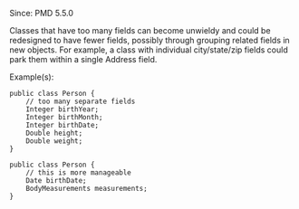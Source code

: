 Since: PMD 5.5.0

Classes that have too many fields can become unwieldy and could be redesigned to have fewer fields,
possibly through grouping related fields in new objects.  For example, a class with individual
city/state/zip fields could park them within a single Address field.

Example(s):
```
public class Person {
    // too many separate fields
    Integer birthYear;
    Integer birthMonth;
    Integer birthDate;
    Double height;
    Double weight;
}

public class Person {
    // this is more manageable
    Date birthDate;
    BodyMeasurements measurements;
}
```
